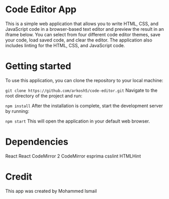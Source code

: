 # Code Editor App
This is a simple web application that allows you to write HTML, CSS, and JavaScript code in a browser-based text editor and preview the result in an iframe below. You can select from four different code editor themes, save your code, load saved code, and clear the editor. The application also includes linting for the HTML, CSS, and JavaScript code.

# Getting started
To use this application, you can clone the repository to your local machine:


```git clone https://github.com/arkosh5/code-editor.git```
Navigate to the root directory of the project and run:


```npm install```
After the installation is complete, start the development server by running:


```npm start```
This will open the application in your default web browser.

# Dependencies
React
React CodeMirror 2
CodeMirror
esprima
csslint
HTMLHint

# Credit
This app was created by Mohammed Ismail
